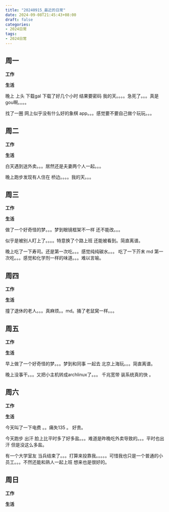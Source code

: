```yaml
---
title: "20240915_最近的日常"
date: 2024-09-08T21:45:43+08:00
draft: false
categories:
- 2024日常
tags:
- 2024日常
---
```



## 周一

**工作**



**生活**

晚上 上头 下载gal 下载了好几个小时 结果要密码 我的天。。。。急死了。。。真是gou啊。。。。

找了一圈 网上似乎没有什么好的象棋 app。。。感觉要不要自己做个玩玩。。。

## 周二

**工作**



**生活**


白天遇到送外卖。。。居然还是夫妻两个人一起。。。

晚上跑步发现有人住在 桥边。。。。我的天。。。




## 周三


**工作**



**生活**

做了一个好奇怪的梦。。。梦到眼镜框架不一样 还不能改。。。

似乎是被别人盯上了。。。。特意换了个路上班  还能被看到。简直离谱。

晚上吃了一下寿司。还是第一次吃。。。感觉纯纯碳水。。。  吃了一下芥末  md 第一次吃。。。感觉和化学剂一样的味道。。。难以言喻。


## 周四


**工作**



**生活**

撞了退休的老人。。。真麻烦。。md。捅了老鼠窝一样。。。
## 周五


**工作**



**生活**

早上做了一个好奇怪的梦。。。梦到和同事 一起去 北京上海玩。。。简直离谱。

晚上没事干。。。又把小主机转成archlinux了。。。 千兆宽带 装系统真的快 。




## 周六


**工作**



**生活**

今天叫了一下电费 。。痛失135 。 好贵。

今天跑步 出汗 脸上比平时多了好多盐。。。难道是昨晚吃外卖导致的。。。平时也出汗 但是没这么多盐。

有一个大学室友 当兵结束了。。。打算来投靠我。。。。。可惜我也只是一个普通的小员工。。。不然还能和熟人一起上班 想来也是很好的。
## 周日


**工作**



**生活**



